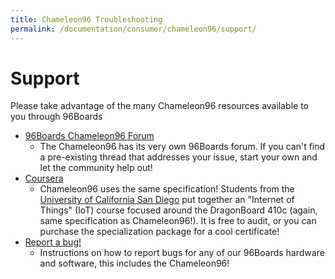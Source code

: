 ```yaml
---
title: Chameleon96 Troubleshooting
permalink: /documentation/consumer/chameleon96/support/
---
```

# Support

Please take advantage of the many Chameleon96 resources available to you through 96Boards

- [96Boards Chameleon96 Forum]()
   - The Chameleon96 has its very own 96Boards forum. If you can't find a pre-existing thread that addresses your issue, start your own and let the community help out!
- [Coursera](https://www.coursera.org/specializations/internet-of-things)
   - Chameleon96 uses the same specification! Students from the [University of California San Diego](https://ucsd.edu/) put together an "Internet of Things" (IoT) course focused around the DragonBoard 410c (again, same specification as Chameleon96!). It is free to audit, or you can purchase the specialization package for a cool certificate!
- [Report a bug!](../../../Extras/Report_a_bug/)
   - Instructions on how to report bugs for any of our 96Boards hardware and software, this includes the Chameleon96!
